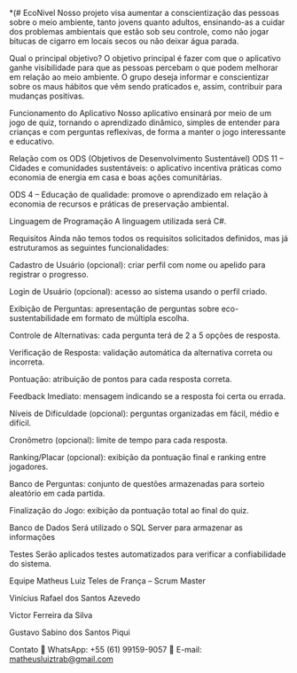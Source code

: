 *(# EcoNivel
Nosso projeto visa aumentar a conscientização das pessoas sobre o meio ambiente, tanto jovens quanto adultos, ensinando-as a cuidar dos problemas ambientais que estão sob seu controle, como não jogar bitucas de cigarro em locais secos ou não deixar água parada.


Qual o principal objetivo?
O objetivo principal é fazer com que o aplicativo ganhe visibilidade para que as pessoas percebam o que podem melhorar em relação ao meio ambiente. O grupo deseja informar e conscientizar sobre os maus hábitos que vêm sendo praticados e, assim, contribuir para mudanças positivas.


Funcionamento do Aplicativo
Nosso aplicativo ensinará por meio de um jogo de quiz, tornando o aprendizado dinâmico, simples de entender para crianças e com perguntas reflexivas, de forma a manter o jogo interessante e educativo.


Relação com os ODS (Objetivos de Desenvolvimento Sustentável)
ODS 11 – Cidades e comunidades sustentáveis: o aplicativo incentiva práticas como economia de energia em casa e boas ações comunitárias.

ODS 4 – Educação de qualidade: promove o aprendizado em relação à economia de recursos e práticas de preservação ambiental.


Linguagem de Programação
A linguagem utilizada será C#.


Requisitos
Ainda não temos todos os requisitos solicitados definidos, mas já estruturamos as seguintes funcionalidades:

Cadastro de Usuário (opcional): criar perfil com nome ou apelido para registrar o progresso.

Login de Usuário (opcional): acesso ao sistema usando o perfil criado.

Exibição de Perguntas: apresentação de perguntas sobre eco-sustentabilidade em formato de múltipla escolha.

Controle de Alternativas: cada pergunta terá de 2 a 5 opções de resposta.

Verificação de Resposta: validação automática da alternativa correta ou incorreta.

Pontuação: atribuição de pontos para cada resposta correta.

Feedback Imediato: mensagem indicando se a resposta foi certa ou errada.

Níveis de Dificuldade (opcional): perguntas organizadas em fácil, médio e difícil.

Cronômetro (opcional): limite de tempo para cada resposta.

Ranking/Placar (opcional): exibição da pontuação final e ranking entre jogadores.

Banco de Perguntas: conjunto de questões armazenadas para sorteio aleatório em cada partida.

Finalização do Jogo: exibição da pontuação total ao final do quiz.


Banco de Dados
Será utilizado o SQL Server para armazenar as informações


Testes
Serão aplicados testes automatizados para verificar a confiabilidade do sistema.


Equipe
Matheus Luiz Teles de França – Scrum Master

Vinícius Rafael dos Santos Azevedo

Victor Ferreira da Silva

Gustavo Sabino dos Santos Piqui

Contato
📱 WhatsApp: +55 (61) 99159-9057
📧 E-mail: matheusluiztrab@gmail.com